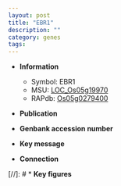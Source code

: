 ```yaml
---
layout: post
title: "EBR1"
description: ""
category: genes
tags: 
---
```


* **Information**  
    + Symbol: EBR1  
    + MSU: [LOC_Os05g19970](http://rice.uga.edu/cgi-bin/ORF_infopage.cgi?orf=LOC_Os05g19970)  
    + RAPdb: [Os05g0279400](http://rapdb.dna.affrc.go.jp/viewer/gbrowse_details/irgsp1?name=Os05g0279400)  

* **Publication**  

* **Genbank accession number**  

* **Key message**  

* **Connection**  

[//]: # * **Key figures**  


